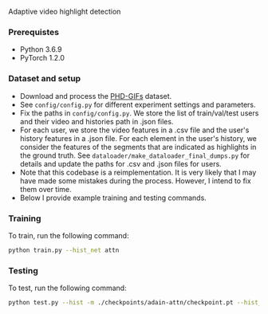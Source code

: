 Adaptive video highlight detection

### Prerequistes
- Python 3.6.9
- PyTorch 1.2.0

### Dataset and setup
- Download and process the [PHD-GIFs](https://github.com/gifs/personalized-highlights-dataset) dataset.
- See `config/config.py` for different experiment settings and parameters.
- Fix the paths in `config/config.py`. We store the list of train/val/test users and their video and histories path in .json files.
- For each user, we store the video features in a .csv  file and the user's history features in a .json file. For each element in the user's history, we consider the features of the segments that are indicated as highlights in the ground truth. See `dataloader/make_dataloader_final_dumps.py` for details and update the paths for .csv and .json files for users.
- Note that this codebase is a reimplementation. It is very likely that I may have made some mistakes during the process. However, I intend to fix them over time.
- Below I provide example training and testing commands.

### Training
To train, run the following command:
```bash
python train.py --hist_net attn
```

### Testing
To test, run the following command:
```bash
python test.py --hist -m ./checkpoints/adain-attn/checkpoint.pt --hist_net attn
```
